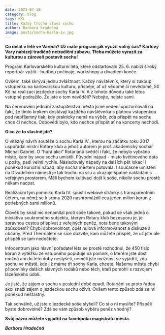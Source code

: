 ```yaml
---
date: 2021-07-18
category: blog
tags: KKL
title: Každý trochu staví sochu
author: Barbora hradečná
image: posts/socha-karla-iv.jpg
---
```

**Co dělat v létě ve Varech? Už máte program jak využít volný čas? Karlovy Vary nabízejí tradičně netradiční zábavu. Třeba můžete vyrazit za kulturou a zároveň postavit sochu!**

Program Karlovarského kulturní léta, které odstartovalo 25. 6. nabízí široký repertoár vyžití - hudbou počínaje, workshopy a divadlem konče.  

Ovšem, také skrývá jednu zvláštnost. Každý návštěvník, který si zakoupí vstupenku na karlovarskou kulturu, přispěje, ať už vědomě či nevědomě, 50 Kč na realizaci jezdecké sochy Karla IV. A z tohoto důvodu také letos vstupné podražilo. Že jste o tom nevěděli? Nebojte, nejste sami.  

Na červnovém jednání zastupitelstva města jsme vedení upozorňovali na fakt, že tímto krokem dostávají každého návštěvníka s platnou vstupenkou pod nepříjemný tlak, kdy prakticky nemá na výběr, zda přispět na sochu chce či nechce. Odpovědí bylo, kdo nechce přispět ať na koncerty nechodí.  

**O co že to vlastně jde?**

O vítězný návrh soutěže o sochu Karla IV., kterou na začátku roku 2017 uspořádal místní Rotary klub a jehož autorem je prof. akademický sochař Michal Gabriel. O “hurá akci” Rotariánů svědčí i fakt, že nebylo vybráno místo, kam by svou sochu umístili. Původní nápad - místo květinového data u pošty, padl velmi rychle. Následovaly nápady na dalších pět lokací i poněkud kuriozní nápad, aby socha městem putovala. I současné umístění na Divadelním náměstí je tak trochu na sílu a ukazuje špatné nakládání s veřejným prostorem. Měli bychom kultivací dojít k soše, nikoliv sochu prostě někam nacpat.

Realizační tým pomníku Karla IV. spustil webové stránky s transparentním účtem, na němž se k srpnu 2020 nashromáždil cca jeden milion korun z potřebných osmi milionů.  

Člověk by snad nic nenamítal proti soše takové, pokud se však jedná o iniciativu soukromého subjektu, kterým Rotary klub bezesporu je, je správnou cestou přispívat z veřejných peněz, nota bene takovým způsobem? Chybí dobrovolnost, opět nulová informovanost a diskuze s občany. Před Thermalem se sice dozvíte, kam můžete přispět, že už jste ale přispěli se tam nedočtete.  

Infocentrum jako hlavní pořadatel léta se prostě rozhodnul, že 450 tisíc korun z výtěžku ze vstupného poputuje na pomník, o kterém jste dost možná ani do této doby neslyšeli, neměli jste možnost se vyjádřit, zda sochu ve městě, kde již máme tři sochy Karla, chcete. Našemu městu chybí připomínky dalších slavných rodáků nebo těch, kteří pomohli s rozvojem lázeňského údolí.  

Je jisté, že zájem o sochu v poslední době opadl. Rotariáni se proto řadou akcí snaží zájem o jezdeckou sochu oživit. Ovšem tento způsob zdá se mi poněkud nešťastný.

Tak schválně, už jste o jezdecké soše slyšeli? Co si o ní myslíte? Přispěli byste dobrovolně? Zdá se vám způsob výběru peněz vhodný?

**Svůj názor můžete vyjádřit na facebooku magistrátu města.**

***Barbora Hradečná***
